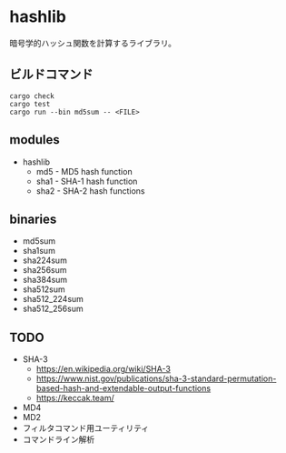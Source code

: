 hashlib
============================================================

暗号学的ハッシュ関数を計算するライブラリ。


ビルドコマンド
------------------------------------------------------------

    cargo check
    cargo test
    cargo run --bin md5sum -- <FILE>


modules
------------------------------------------------------------

* hashlib
  * md5 - MD5 hash function
  * sha1 - SHA-1 hash function
  * sha2 - SHA-2 hash functions


binaries
------------------------------------------------------------

* md5sum
* sha1sum
* sha224sum
* sha256sum
* sha384sum
* sha512sum
* sha512_224sum
* sha512_256sum


TODO
------------------------------------------------------------

* SHA-3
  - https://en.wikipedia.org/wiki/SHA-3
  - https://www.nist.gov/publications/sha-3-standard-permutation-based-hash-and-extendable-output-functions
  - https://keccak.team/
* MD4
* MD2
* フィルタコマンド用ユーティリティ
* コマンドライン解析
